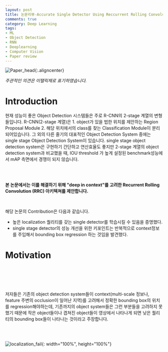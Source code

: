 ```yaml
---
layout: post
title: 논문리뷰-Accurate Single Detector Using Reccurrent Rolling Convolution (RRC)
comments: true
category: Deep Learning
tags:
- ML
- Object Detection
- RNN
- Deeplearning
- Computer Vision
- Paper review
---
```


![Paper_head]({{site.url}}/images/Accurate-Single-Detector-Using-Reccurrent-Rolling-Convolution/paper_header.png){:.aligncenter}



_주관적인 의견은 이탤릭체로 표기하였습니다._





# Introduction



<p align="justify">

현재 성능이 좋은 Object Detection 시스템들은 주로 R-CNN의 2-stage 계열의 변형들입니다.  R-CNN(2-stage 계열)은 1. object가 있을 법한 위치를 제안하는 Region Proposal Module 2. 해당 위치에서의 class를 찾는 Classification Module이 분리되어있습니다. 그 외의 다른 줄기의 대표적인 Object Detection System 중에는 single stage Object Detection System이 있습니다. single stage object detection system은 구현하기 간단하고 연산효율도 좋지만 2-stage 계열의 object detection system과 비교했을 때, IOU threshold 가 높게 설정된 benchmark성능에서 mAP 측면에서 경쟁이 되지 않습니다. 

<br/><br/>

</p>

**본 논문에서는 이를 해결하기 위해 "deep in context"를 고려한 Recurrent Rolling Convolution (RRC) 아키텍쳐를 제안합니다.**

<p align="justify">

<br/>

해당 논문의 Contribution은 다음과 같습니다.

</p>

* 높은 localization 퀄리티를 갖는 single detector를 학습시킬 수 있음을 증명했다.
* single stage detector의 성능 개선을 위한 키포인트는  반복적으로 context정보를 주입해서 bounding box regression 하는 것임을 발견했다.

# Motivation

<p align="justify">

<br/><br/>

<br/>

저자들은 기존의 object detection system들이  context(multi-scale 정보나, feature 주변의 occlusion이 일어난 지역)를 고려해서 정확한 bounding box의 위치를 regression해야하는데, 기존까지의 object system들은 그런 부분들을 고려하지 못했기 때문에 작은 object들이나 겹쳐진 object들이 영상에서 나타나게 되면 낮은 퀄리티의 bounding box들이 나타나는 것이라고 주장합니다. 

<br/>

<br/>

</p>



![localization_fail]({{site.url}}/images/Accurate-Single-Detector-Using-Reccurrent-Rolling-Convolution/localization_fail.png){: width="100%", height="100%"}



<p align="justify">



</p>